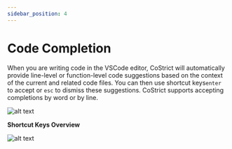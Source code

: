 ```yaml
---
sidebar_position: 4
---
```


# Code Completion

When you are writing code in the VSCode editor, CoStrict will automatically provide line-level or function-level code suggestions based on the context of the current and related code files. You can then use shortcut keys`enter` to accept or `esc` to dismiss these suggestions. CoStrict supports accepting completions by word or by line.


![alt text](./img/34.png)


**Shortcut Keys Overview**

![alt text](./img/35.png)